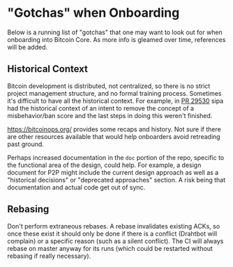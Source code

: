 # "Gotchas" when Onboarding
Below is a running list of "gotchas" that one may want to look out for when onboarding into Bitcoin Core.  As more info is gleamed over time, references will be added.

## Historical Context
Bitcoin development is distributed, not centralized, so there is no strict project management structure, and no formal training process.  Sometimes it's difficult to have all the historical context.  For example, in [PR 29530](https://github.com/bitcoin/bitcoin/pull/29530#issuecomment-1978887560) sipa had the historical context of an intent to remove the concept of a misbehavior/ban score and the last steps in doing this weren't finished.

https://bitcoinops.org/ provides some recaps and history.  Not sure if there are other resources available that would help onboarders avoid retreading past ground.

Perhaps increased documentation in the `doc` portion of the repo, specific to the functional area of the design, could help.  For example, a design document for P2P might include the current design approach as well as a "historical decisions" or "deprecated approaches" section.  A risk being that documentation and actual code get out of sync.

## Rebasing
Don't perform extraneous rebases.  A rebase invalidates existing ACKs, so once these exist it should only be done if there is a conflict (Drahtbot will complain) or a specific reason (such as a silent conflict). The CI will always rebase on master anyway for its runs (which could be restarted without rebasing if really necessary).
